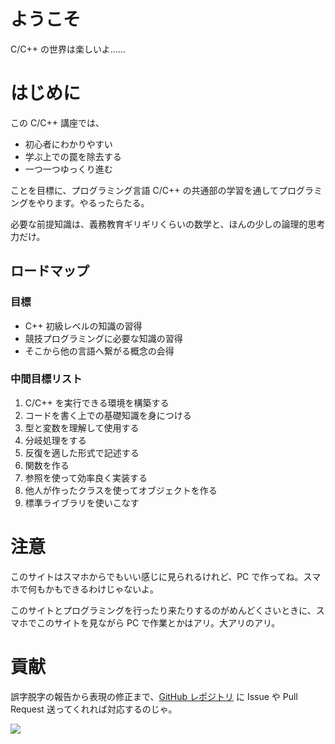 # ようこそ

C/C++ の世界は楽しいよ……


# はじめに

この C/C++ 講座では、

* 初心者にわかりやすい
* 学ぶ上での罠を除去する
* 一つ一つゆっくり進む

ことを目標に、プログラミング言語 C/C++ の共通部の学習を通してプログラミングをやります。やるったらたる。

必要な前提知識は、義務教育ギリギリくらいの数学と、ほんの少しの論理的思考力だけ。

## ロードマップ

### 目標

* C++ 初級レベルの知識の習得
* 競技プログラミングに必要な知識の習得
* そこから他の言語へ繋がる概念の会得


### 中間目標リスト

1. C/C++ を実行できる環境を構築する
2. コードを書く上での基礎知識を身につける
3. 型と変数を理解して使用する
4. 分岐処理をする
5. 反復を適した形式で記述する
6. 関数を作る
7. 参照を使って効率良く実装する
8. 他人が作ったクラスを使ってオブジェクトを作る
9. 標準ライブラリを使いこなす


# 注意

このサイトはスマホからでもいい感じに見られるけれど、PC で作ってね。スマホで何もかもできるわけじゃないよ。

このサイトとプログラミングを行ったり来たりするのがめんどくさいときに、スマホでこのサイトを見ながら PC で作業とかはアリ。大アリのアリ。


# 貢献

誤字脱字の報告から表現の修正まで、[GitHub レポジトリ](https://github.com/MikuroXina/cpp-book) に Issue や Pull Request 送ってくれれば対応するのじゃ。

<!--shinobi1--><script type="text/javascript" src="//xa.shinobi.jp/ufo/188681800"></script><noscript><a href="//xa.shinobi.jp/bin/gg?188681800" target="_blank"><img src="//xa.shinobi.jp/bin/ll?188681800" border="0"></a><br><span style="font-size:9px"><img style="margin:0;vertical-align:text-bottom;" src="//img.shinobi.jp/tadaima/fj.gif" width="19" height="11"> </span></noscript><!--shinobi2-->
